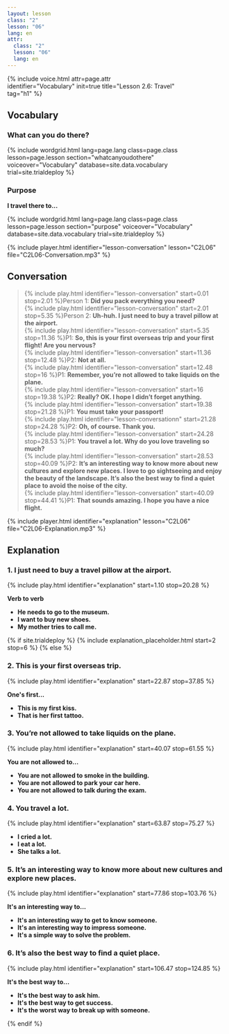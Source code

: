 ```yaml
---
layout: lesson
class: "2"
lesson: "06"
lang: en
attr:
  class: "2"
  lesson: "06"
  lang: en
---
```


{%  include voice.html attr=page.attr   
	identifier="Vocabulary"  init=true
	title="Lesson 2.6: Travel"        
    tag="h1" %} 


## Vocabulary
### What can you do there?

{% include wordgrid.html lang=page.lang
		class=page.class 
		lesson=page.lesson 
		section="whatcanyoudothere"
		voiceover="Vocabulary"
		database=site.data.vocabulary 
		trial=site.trialdeploy %}




### Purpose 

__I travel there to...__

{% include wordgrid.html lang=page.lang
		class=page.class 
		lesson=page.lesson 
		section="purpose"
		voiceover="Vocabulary"
		database=site.data.vocabulary 
		trial=site.trialdeploy %}



{% include player.html identifier="lesson-conversation" lesson="C2L06" file="C2L06-Conversation.mp3" %}
## Conversation


> {% include play.html identifier="lesson-conversation" start=0.01 stop=2.01 %}Person 1: __Did you pack everything you need?__  
> {% include play.html identifier="lesson-conversation" start=2.01  stop=5.35 %}Person 2: __Uh-huh. I just need to buy a travel pillow at the airport.__  
> {% include play.html identifier="lesson-conversation" start=5.35 stop=11.36 %}P1: __So, this is your first overseas trip and your first flight! Are you nervous?__  
> {% include play.html identifier="lesson-conversation" start=11.36 stop=12.48 %}P2: __Not at all.__  
> {% include play.html identifier="lesson-conversation" start=12.48 stop=16 %}P1: __Remember, you’re not allowed to take liquids on the plane.__  
> {% include play.html identifier="lesson-conversation" start=16 stop=19.38 %}P2: __Really? OK. I hope I didn’t forget anything.__  
> {% include play.html identifier="lesson-conversation" start=19.38 stop=21.28 %}P1: __You must take your passport!__  
> {% include play.html identifier="lesson-conversationn" start=21.28 stop=24.28 %}P2: __Oh, of course. Thank you.__  
> {% include play.html identifier="lesson-conversation" start=24.28 stop=28.53 %}P1: __You travel a lot. Why do you love traveling so much?__  
> {% include play.html identifier="lesson-conversation" start=28.53 stop=40.09 %}P2: __It’s an interesting way to know more about new cultures and explore new places. I love to go sightseeing and enjoy the beauty of the landscape. It’s also the best way to find a quiet place to avoid the noise of the city.__  
> {% include play.html identifier="lesson-conversation" start=40.09 stop=44.41 %}P1: __That sounds amazing. I hope you have a nice flight.__  


{% include player.html identifier="explanation" lesson="C2L06" file="C2L06-Explanation.mp3" %}
## Explanation


### 1. I just need to buy a travel pillow at the airport.
{% include play.html identifier="explanation" start=1.10 stop=20.28 %}

__Verb to verb__

- __He needs to go to the museum.__ 
- __I want to buy new shoes.__ 
- __My mother tries to call me.__

{% if site.trialdeploy %}
	{% include explanation_placeholder.html start=2 stop=6 %}
	{% else %}



### 2. This is your first overseas trip.
{% include play.html identifier="explanation" start=22.87 stop=37.85 %}

__One's first...__

- __This is my first kiss.__ 
- __That is her first tattoo.__ 


### 3.  You’re not allowed to take liquids on the plane.
{% include play.html identifier="explanation" start=40.07 stop=61.55 %}

__You are not allowed to...__

- __You are not allowed to smoke in the building.__ 
- __You are not allowed to park your car here.__ 
- __You are not allowed to talk during the exam.__ 


### 4.  You travel a lot.
{% include play.html identifier="explanation" start=63.87 stop=75.27 %}  

- __I cried a lot.__ 
- __I eat a lot.__ 
- __She talks a lot.__ 

### 5.  It’s an interesting way to know more about new cultures and explore new places.
{% include play.html identifier="explanation" start=77.86 stop=103.76 %} 

__It's an interesting way to...__

- __It's an interesting way to get to know someone.__ 
- __It's an interesting way to impress someone.__ 
- __It's a simple way to solve the problem.__ 

### 6.   It’s also the best way to find a quiet place.
{% include play.html identifier="explanation" start=106.47 stop=124.85 %}

__It's the best way to...__

- __It's the best way to ask him.__ 
- __It's the best way to get success.__ 
- __It's the worst way to break up with someone.__ 


{% endif %}